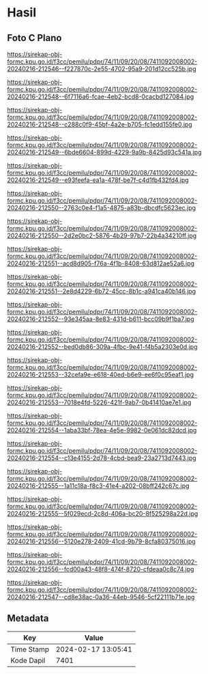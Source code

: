 # Hasil

## Foto C Plano

https://sirekap-obj-formc.kpu.go.id/f3cc/pemilu/pdpr/74/11/09/20/08/7411092008002-20240216-212546--f227870c-2e55-4702-95a9-201d12cc525b.jpg

https://sirekap-obj-formc.kpu.go.id/f3cc/pemilu/pdpr/74/11/09/20/08/7411092008002-20240216-212548--6f7116a6-fcae-4eb2-bcd8-0cacbd127084.jpg

https://sirekap-obj-formc.kpu.go.id/f3cc/pemilu/pdpr/74/11/09/20/08/7411092008002-20240216-212548--c288c0f9-45bf-4a2e-b705-fc1edd155fe0.jpg

https://sirekap-obj-formc.kpu.go.id/f3cc/pemilu/pdpr/74/11/09/20/08/7411092008002-20240216-212549--6bde6604-899d-4229-9a9b-8425d93c541a.jpg

https://sirekap-obj-formc.kpu.go.id/f3cc/pemilu/pdpr/74/11/09/20/08/7411092008002-20240216-212549--e93feefa-ea1a-478f-be7f-c4d1fb432fd4.jpg

https://sirekap-obj-formc.kpu.go.id/f3cc/pemilu/pdpr/74/11/09/20/08/7411092008002-20240216-212550--2763c0e4-f1a5-4875-a83b-dbcdfc5623ec.jpg

https://sirekap-obj-formc.kpu.go.id/f3cc/pemilu/pdpr/74/11/09/20/08/7411092008002-20240216-212550--2d2e0bc2-5876-4b29-97b7-22b4a34210ff.jpg

https://sirekap-obj-formc.kpu.go.id/f3cc/pemilu/pdpr/74/11/09/20/08/7411092008002-20240216-212551--acd8d905-f76a-4f1b-8408-63d812ae52a6.jpg

https://sirekap-obj-formc.kpu.go.id/f3cc/pemilu/pdpr/74/11/09/20/08/7411092008002-20240216-212551--2e8d4229-6b72-45cc-8b1c-a941ca40b146.jpg

https://sirekap-obj-formc.kpu.go.id/f3cc/pemilu/pdpr/74/11/09/20/08/7411092008002-20240216-212552--93e345aa-8e83-431d-b611-bcc09b9f1ba7.jpg

https://sirekap-obj-formc.kpu.go.id/f3cc/pemilu/pdpr/74/11/09/20/08/7411092008002-20240216-212552--bed0db86-309a-4fbc-9e41-f4b5a2303e0d.jpg

https://sirekap-obj-formc.kpu.go.id/f3cc/pemilu/pdpr/74/11/09/20/08/7411092008002-20240216-212553--32cefa9e-e618-40ed-b6e9-ee6f0c95eaf1.jpg

https://sirekap-obj-formc.kpu.go.id/f3cc/pemilu/pdpr/74/11/09/20/08/7411092008002-20240216-212553--7018e4fd-5226-421f-9ab7-0b41410ae7e1.jpg

https://sirekap-obj-formc.kpu.go.id/f3cc/pemilu/pdpr/74/11/09/20/08/7411092008002-20240216-212554--1aba33bf-78ea-4e5e-9982-0e061dc82dcd.jpg

https://sirekap-obj-formc.kpu.go.id/f3cc/pemilu/pdpr/74/11/09/20/08/7411092008002-20240216-212554--c13e4155-2d78-4cbd-bea9-23a2713d7443.jpg

https://sirekap-obj-formc.kpu.go.id/f3cc/pemilu/pdpr/74/11/09/20/08/7411092008002-20240216-212555--1a11c18a-f8c3-41e4-a202-08bff242c67c.jpg

https://sirekap-obj-formc.kpu.go.id/f3cc/pemilu/pdpr/74/11/09/20/08/7411092008002-20240216-212555--5f029ecd-2c8d-406a-bc20-8f525298a22d.jpg

https://sirekap-obj-formc.kpu.go.id/f3cc/pemilu/pdpr/74/11/09/20/08/7411092008002-20240216-212556--5120e278-2409-41cd-9b79-8cfa80375016.jpg

https://sirekap-obj-formc.kpu.go.id/f3cc/pemilu/pdpr/74/11/09/20/08/7411092008002-20240216-212556--fcd00a43-48f8-474f-8720-cfdeaa0c8c74.jpg

https://sirekap-obj-formc.kpu.go.id/f3cc/pemilu/pdpr/74/11/09/20/08/7411092008002-20240216-212547--cd8e38ac-0a36-44eb-9546-5cf22111b71e.jpg


## Metadata

| Key        | Value               |
| ---------- | ------------------- |
| Time Stamp | 2024-02-17 13:05:41 |
| Kode Dapil | 7401                |



